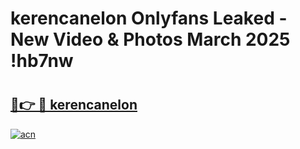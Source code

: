 # kerencanelon Onlyfans Leaked - New Video & Photos March 2025 !hb7nw

# <h2><a href="https://49hrlx.iuczelnia.edu.pl?title=kerencanelon&ref=hb7nw">🔗👉 🔴 kerencanelon</a></h2>

[![acn](https://github.com/user-attachments/assets/0f9c940e-d8b0-45ae-aac7-cd30a18b3e1c)](https://49hrlx.iuczelnia.edu.pl?title=kerencanelon&ref=hb7nw)

